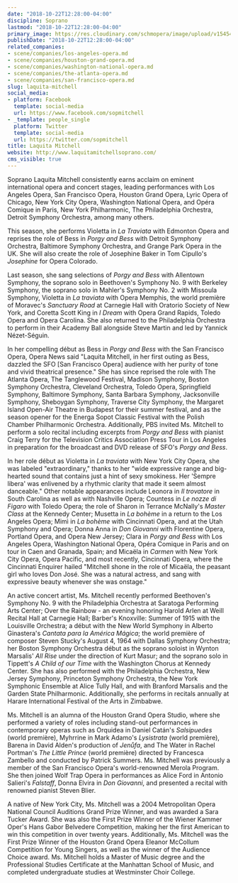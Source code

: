 ```yaml
---
date: "2018-10-22T12:28:00-04:00"
discipline: Soprano
lastmod: "2018-10-22T12:28:00-04:00"
primary_image: https://res.cloudinary.com/schmopera/image/upload/v1545409169/media/webhook-uploads/1540225586694/Mitchell.L.Headshot2018.2..jpg.jpg
publishDate: "2018-10-22T12:28:00-04:00"
related_companies:
- scene/companies/los-angeles-opera.md
- scene/companies/houston-grand-opera.md
- scene/companies/washington-national-opera.md
- scene/companies/the-atlanta-opera.md
- scene/companies/san-francisco-opera.md
slug: laquita-mitchell
social_media:
- platform: Facebook
  template: social-media
  url: https://www.facebook.com/sopmitchell
- _template: people_single
  platform: Twitter
  template: social-media
  url: https://twitter.com/sopmitchell
title: Laquita Mitchell
website: http://www.laquitamitchellsoprano.com/
cms_visible: true
---
```


Soprano Laquita Mitchell consistently earns acclaim on eminent international opera and concert stages, leading performances with Los Angeles Opera, San Francisco Opera, Houston Grand Opera, Lyric Opera of Chicago, New York City Opera, Washington National Opera, and Opéra Comique in Paris, New York Philharmonic, The Philadelphia Orchestra, Detroit Symphony Orchestra, among many others.

This season, she performs Violetta in *La Traviata* with Edmonton Opera and reprises the role of Bess in *Porgy and Bess* with Detroit Symphony Orchestra, Baltimore Symphony Orchestra, and Grange Park Opera in the UK.  She will also create the role of Josephine Baker in Tom Cipullo's *Josephine* for Opera Colorado.

Last season, she sang selections of *Porgy and Bess* with Allentown Symphony, the soprano solo in Beethoven's Symphony No. 9 with Berkeley Symphony, the soprano solo in Mahler's Symphony No. 2 with Missoula Symphony, Violetta in *La traviata* with Opera Memphis, the world première of Moravec's *Sanctuary Road* at Carnegie Hall with Oratorio Society of New York, and Coretta Scott King in *I Dream* with Opera Grand Rapids, Toledo Opera and Opera Carolina. She also returned to the Philadelphia Orchestra to perform in their Academy Ball alongside Steve Martin and led by Yannick Nézet-Séguin.

In her compelling début as Bess in *Porgy and Bess* with the San Francisco Opera, Opera News said "Laquita Mitchell, in her first outing as Bess, dazzled the SFO [San Francisco Opera] audience with her purity of tone and vivid theatrical presence." She has since reprised the role with The Atlanta Opera, The Tanglewood Festival, Madison Symphony, Boston Symphony Orchestra, Cleveland Orchestra, Toledo Opera, Springfield Symphony, Baltimore Symphony, Santa Barbara Symphony, Jacksonville Symphony, Sheboygan Symphony, Traverse City Symphony, the Margaret Island Open-Air Theatre in Budapest for their summer festival, and as the season opener for the Energa Sopot Classic Festival with the Polish Chamber Philharmonic Orchestra. Additionally, PBS invited Ms. Mitchell to perform a solo recital including excerpts from *Porgy and Bess* with pianist Craig Terry for the Television Critics Association Press Tour in Los Angeles in preparation for the broadcast and DVD release of SFO's *Porgy and Bess*. 

In her role début as Violetta in *La traviata* with New York City Opera, she was labeled "extraordinary," thanks to her "wide expressive range and big-hearted sound that contains just a hint of sexy smokiness. Her 'Sempre libera' was enlivened by a rhythmic clarity that made it seem almost danceable." Other notable appearances include Leonora in *Il trovatore* in South Carolina as well as with Nashville Opera; Countess in *Le nozze di Figaro* with Toledo Opera;  the role of Sharon in Terrance McNally's *Master Class* at the Kennedy Center; Musetta in *La bohème* in a return to the Los Angeles Opera; Mimì in *La bohème* with Cincinnati Opera, and at the Utah Symphony and Opera; Donna Anna in *Don Giovanni* with Florentine Opera, Portland Opera, and Opera New Jersey; Clara in *Porgy and Bess* with Los Angeles Opera, Washington National Opera, Opéra Comique in Paris and on tour in Caen and Granada, Spain; and Micaëla in *Carmen* with New York City Opera, Opera Pacific, and most recently, Cincinnati Opera, where the Cincinnati Enquirer hailed "Mitchell shone in the role of Micaëla, the peasant girl who loves Don José. She was a natural actress, and sang with expressive beauty whenever she was onstage."

An active concert artist, Ms. Mitchell recently performed Beethoven's Symphony No. 9 with the Philadelphia Orchestra at Saratoga Performing Arts Center; Over the Rainbow - an evening honoring Harold Arlen at Weill Recital Hall at Carnegie Hall; Barber's Knoxville: Summer of 1915 with the Louisville Orchestra; a début with the New World Symphony in Alberto Ginastera's *Cantata para la América Mágica*; the world première of composer Steven Stucky's August 4, 1964 with Dallas Symphony Orchestra; her Boston Symphony Orchestra début as the soprano soloist in Wynton Marsalis' *All Rise* under the direction of Kurt Masur; and the soprano solo in Tippett's *A Child of our Time* with the Washington Chorus at Kennedy Center. She has also performed with the Philadelphia Orchestra, New Jersey Symphony, Princeton Symphony Orchestra, the New York Symphonic Ensemble at Alice Tully Hall, and with Branford Marsalis and the Garden State Philharmonic. Additionally, she performs in recitals annually at Harare International Festival of the Arts in Zimbabwe.

Ms. Mitchell is an alumna of the Houston Grand Opera Studio, where she performed a variety of roles including stand-out performances in contemporary operas such as Orquidea in Daniel Catán's *Salsipuedes* (world première), Myhrrine in Mark Adamo's *Lysistrata* (world première), Barena in David Alden's production of *Jenůfa*, and The Water in Rachel Portman's *The Little Prince* (world première) directed by Francesca Zambello and conducted by Patrick Summers. Ms. Mitchell was previously a member of the San Francisco Opera's world-renowned Merola Program. She then joined Wolf Trap Opera in performances as Alice Ford in Antonio Salieri's *Falstaff*, Donna Elvira in *Don Giovanni*, and presented a recital with renowned pianist Steven Blier.

A native of New York City, Ms. Mitchell was a 2004 Metropolitan Opera National Council Auditions Grand Prize Winner, and was awarded a Sara Tucker Award. She was also the First Prize Winner of the Wiener Kammer Oper's Hans Gabor Belvedere Competition, making her the first American to win this competition in over twenty years. Additionally, Ms. Mitchell was the First Prize Winner of the Houston Grand Opera Eleanor McCollum Competition for Young Singers, as well as the winner of the Audience Choice award. Ms. Mitchell holds a Master of Music degree and the Professional Studies Certificate at the Manhattan School of Music, and completed undergraduate studies at Westminster Choir College.

